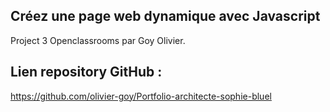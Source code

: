 ## Créez une page web dynamique avec Javascript

Project 3 Openclassrooms par Goy Olivier.

## Lien repository GitHub :

https://github.com/olivier-goy/Portfolio-architecte-sophie-bluel